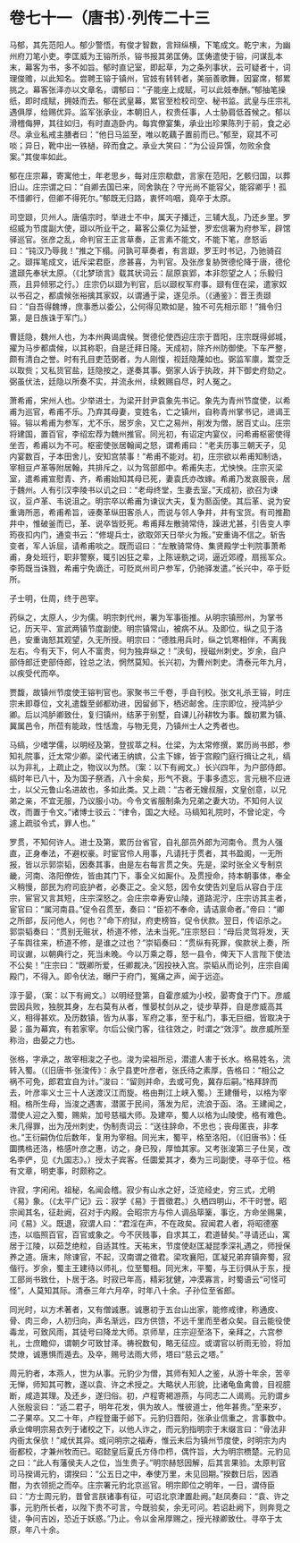 # 卷七十一（唐书）·列传二十三

马郁，其先范阳人。郁少警悟，有俊才智数，言辩纵横，下笔成文。乾宁末，为幽州府刀笔小吏。李匡威为王镕所杀，镕书报其弟匡俦。匡俦遣使于镕，问谋乱本末，幕客为书，多不如旨。郁时直记室，即起草，为之条列事状，云可疑者十，词理俊赡，以此知名。尝聘王镕于镇州，官妓有转转者，美丽善歌舞，因宴席，郁累挑之。幕客张泽亦以文章名，谓郁曰：“子能座上成赋，可以此妓奉酬。”郁抽笔操纸，即时成赋，拥妓而去。郁在武皇幕，累官至检校司空、秘书监。武皇与庄宗礼遇俱厚，给赐优异。监军张承业，本朝旧人，权贵任事，人士胁肩低首候之。郁以滑稽侮狎，其往如归，有时直造卧内。每宾僚宴集，承业出珍果陈列于前，食之必尽。承业私戒主膳者曰：“他日马监至，唯以乾藕子置前而已。”郁至，窥其不可啖；异日，靴中出一铁檛，碎而食之。承业大笑曰：“为公设异馔，勿败余食案。”其俊率如此。

郁在庄宗幕，寄寓他土，年老思乡，每对庄宗欷歔，言家在范阳，乞骸归国，以葬旧山。庄宗谓之曰：“自卿去国已来，同舍孰在？守光尚不能容父，能容卿乎！孤不惜卿行，但卿不得死尔。”郁既无归路，衷怀呜咽，竟卒于太原。

司空颋，贝州人。唐僖宗时，举进士不中，属天子播迁，三辅大乱，乃还乡里。罗绍威为节度副大使，颋以所业干之，幕客公乘亿为延誉，罗宏信署为府参军，辟馆驿巡官。张彦之乱，命判官王正言草奏，正言素不能文，不能下笔，彦怒诟曰：“钝汉乃辱我！”推之下榻。问孰可草奏者，有言颋，罗王时书记，乃驰骑召之。颋挥笔成文，诋斥梁君臣，彦甚喜，为判官。及张彦复胁贺德伦降于唐，德伦遣颋先奉状太原。（《北梦琐言》载其状词云：屈原哀郢，本非怨望之人；乐毅归燕，且异倾邪之行。）庄宗仍以颋为判官，后以颋权军府事。颋有侄在梁，遣家奴以书召之，都虞候张裕擒其家奴，以谓通于梁，遂见杀。（《通鉴》：晋王责颋曰：“自吾得魏博，庶事悉以委公，公何得见欺如是，独不可先相示耶！”揖令归第，是日族诛于军门。）

曹廷隐，魏州人也，为本州典谒虞候。贺德伦使西迎庄宗于晋阳，庄宗既得邺城，擢为马步都虞候，以其称职，自是迁拜日隆。天成初，除齐州防御使。下车严整，颇有清白之誉。时有孔目吏范弼者，为人刚愎，视廷隐蔑如也。弼监军廪，鬻空乏以取赀；又私货官盐，廷隐按之，遂奏其事。弼家人诉于执政，并下御史府劾之。弼虽伏法，廷隐以所奏不实，并流永州，续敕赐自尽，时人冤之。

萧希甫，宋州人也。少举进士，为梁开封尹袁象先书记。象先为青州节度使，以希甫为巡官，希甫不乐。乃弃其母妻，变姓名，亡之镇州，自称青州掌书记，进谒王镕。镕以希甫为参军，尤不乐，居岁余，又亡之易州，削发为僧，居百丈山。庄宗将建国，置百官，李绍宏荐为魏州推官。同光初，有诏定内宴仪，问希甫枢密使得坐否，希甫以为不可。枢密使张居翰闻之怒，谓希甫曰：“老夫历事三朝天子，见内宴数百，子本田舍儿，安知宫禁事！”希甫不能对。初，庄宗欲以希甫知制诰，宰相豆卢革等附居翰，共排斥之，以为驾部郎中。希甫失志，尤怏怏。庄宗灭梁室，遣希甫宣慰青、齐，希甫始知其母已死，妻袁氏亦改嫁。希甫乃发哀服丧，居于魏州。人有引汉李陵书以讥之曰：“老母终堂，生妻去室。”天成初，欲召为谏议，豆卢革、韦说沮之。明宗卒以希甫为谏议大夫，复为匦函使。其后革、说为安重诲所恶，希甫希旨，诬奏革纵田客杀人，而说与邻人争井，井有宝货。有司推勘井中，惟破釜而已，革、说卒皆贬死。希甫拜左散骑常侍，躁进尤甚，引告变人李筠夜扣内门，通变书云：“修堤兵士，欲取郊天日举火为叛。”安重诲不信之。斩告变者，军人诉屈，请希甫啖之。既而诏曰：“左散骑常侍、集贤殿学士判院事萧希甫，身处班行，职非警察，辄引凶狂之辈，上陈诬骫之词，逼近郊禋，扇摇军众。李筠既当诛戮，希甫宁免谪迁，可贬岚州司户参军，仍驰驿发遣。”长兴中，卒于贬所。

子士明，仕周，终于邑宰。

药纵之，太原人，少为儒。明宗刺代州，署为军事衙推。从明宗镇邢州，为掌书记，历天平、宣武两镇节度副使。明宗镇常山，被病不从。及即位，纵之见于洛邑，安重诲怒其观望，久无所授。明宗曰：“德胜用兵时，纵之饥寒相伴，不离我左右。今有天下，何人不富贵，何为独弃纵之！”浃旬，授磁州刺史。岁余，自户部侍郎迁吏部侍郎，铨总之法，惘然莫知。长兴初，为曹州刺史。清泰元年九月，以疾受代而卒。

贾馥，故镇州节度使王镕判官也。家聚书三千卷，手自刊校。张文礼杀王镕，时庄宗未即尊位，文礼遣馥至邺都劝进，因留邺下，栖迟邮舍。庄宗即位，授鸿胪少卿。后以鸿胪卿致仕，复归镇州，结茅于别墅，自课儿孙耕牧为事。馥初累为镇、冀属邑令，所莅有能政，性恬澹，与物无竞，乃镇州士人之秀者也。

马缟，少嗜学儒，以明经及第，登拔萃之科。仕梁，为太常修撰，累历尚书郎，参知礼院事，迁太常少卿。梁代诸王纳嫔，公主下嫁，皆于宫殿门庭行揖让之礼，缟以为非礼，上疏止之，物议以为然。（案：以下有阙文。）长兴四年，为户部侍郎。缟时年已八十，及为国子祭酒，八十余矣，形气不衰。于事多遗忘，言元稹不应进士，以父元鲁山名进故也，多如此类。又上疏：“古者无嫂叔服，文皇创意，以兄弟之亲，不宜无服，乃议服小功。今令文省服制条为兄弟之妻大功，不知何人议改，而置于令文。”诸博士驳云：“律令，国之大经。马缟知礼院时，不曾论定，今遽上疏驳令式，罪人也。”

罗贯，不知何许人。进士及第，累历台省官，自礼部员外郎为河南令。贯为人强直，正身奉法，不避权豪。时宦官伶人用事，凡请托于贯者，其书盈阁，一无所报，皆以示郭崇韬，因奏其事，由是左右每言贯之失。先是，梁时张全义专制京畿，河南、洛阳僚佐，皆由其门下，事全义如厮仆。及贯授命，持本朝事体，奉全义稍慢，部民为府司庇护者，必奏正之。全义怒，因令女使告刘皇后从容白于庄宗，宦官又言其短，庄宗深怒之。会庄宗幸寿安山陵，道路泥泞，庄宗访其主者，宦官曰：“属河南县。”促令召贯至，奏曰：“臣初不奉命，请诘禀命者。”帝曰：“卿之所部，反问他人，何也？”命下府狱，府吏榜笞，促令伏款。翌日，传诏杀之。郭崇韬奏曰：“贯别无赃状，桥道不修，法未当死。”庄宗怒曰：“母后灵驾将发，天子车舆往来，桥道不修，是谁之过也？”崇韬奏曰：“贯纵有死罪，俟款状上奏，所司议谳，以朝典行之，死当未晚。今以万乘之尊，怒一县令，俾天下人言陛下使法不公矣！”庄宗曰：“既卿所爱，任卿裁决。”因投袂入宫。崇韬从而论列，庄宗自阖殿门，不得入。即令伏法，曝尸于府门，冤痛之声，闻于远迩。

淳于晏，（案：以下有阙文。）以明经登第，自霍彦威为小校，晏寄食于门下。彦威尝因兵败，独脱其身，左右莫有从者，惟晏杖剑从之，徒步草莽，自是彦威高其义，相得甚欢。及历数镇，皆为从事，军府之事，至于私门，事无巨细，皆取决于晏；虽为幕宾，有若家宰。尔后公侯门客，往往效之，时谓之“效淳”。故彦威所至称治，由晏之力也。

张格，字承之，故宰相浚之子也。浚为梁祖所忌，潜遣人害于长水。格易姓名，流转入蜀。（《旧唐书·张浚传》：永宁县吏叶彦者，张氏待之素厚，告格曰：“相公之祸不可免，郎君宜自为计。”浚曰：“留则并命，去或可免，冀存后嗣。”格拜辞而去，叶彦率义士三十人送渡汉江而旋。格由荆江上峡入蜀。）王建僭号，以格为宰相。格所生母，当浚之遇害，潜匿于民间，落发为尼，流浪于函、洛。王建闻之，潜使人迎之入蜀，赐紫，加号慈福大师。及建卒，蜀人以格为山陵使，格有难色。未几得罪，出为茂州刺史，伪制责词云：“送往辞命，不忠也；丧母匿丧，非孝也。”王衍嗣伪位后数年，复用为宰相。同光末，蜀平，格至洛阳，（《旧唐书》：任圜携格还洛，格感叶彦之惠，访之，身已殁，厚恤其家。又考张浚第三子仕吴，改名李俨，见《九国志》。）授太子宾客。任圜爱其才，奏为三司副使，寻卒于位。格有文章，明吏事，时颇称之。

许寂，字闲闲。祖秘，名闻会稽。寂少有山水之好，泛览经史，穷三式，尤明《易》象。（《太平广记》云：寂学《易》于晋徵君。）久栖四明山，不干时誉。昭宗闻其名，征赴阙，召对于内殿。会昭宗方与伶人调品筚篥，事讫，方命坐赐果，问《易》义。既退，寂谓人曰：“君淫在声，不在政矣。寂闻君人者，将昭德塞违，以临照百官，百官或象之。今不厌贱事，自求其工，君道替矣。”寻请还山，寓居于江陵，以茹芝绝粒，自适其性。天祐末，节度使赵匡凝昆季深礼遇之，师授保养之道。唐末，除谏官，不起，汉南谓之徵君。梁攻襄阳，匡凝兄弟弃镇奔蜀，寂偕行。岁余，蜀主王建待以师礼，位至蜀相。同光末，平蜀，与王衍俱从于东，授工部尚书致仕，卜居于洛。时寂已年高，精彩犹健，冲漠寡言，时蜀语云“可怪可怪”，人莫知其际。清泰三年六月卒，时年八十余。子孙位至省郎。

同光时，以方术著者，又有僧诚惠。诚惠初于五台山出家，能修戒律，称通皮、骨、肉三命，人初归向，声名渐远，四方供馈，不远千里而至者众矣。自云能役使毒龙，可致风雨，其徒号曰降龙大师。京师旱，庄宗迎至洛下，亲拜之，六宫参礼，士庶瞻仰，谓朝夕可致甘泽。祷祝数旬，略无征应。或谓官以祈雨无验，将加焚燎，诚惠惧而遁去。及卒，赐号法雨大师，塔曰“慈云之塔。”

周元豹者，本燕人，世为从事。元豹少为僧，其师有知人之鉴，从游十年余，苦辛无惮，师知其可教，遂以袁、许之术授之。大略状人形貌，比诸龟鱼禽兽，目视臆断，咸造其理。及还乡，遂归俗。初，卢程寄褐游燕，与同志二人谒焉。元豹谓乡人张殷衮曰：“适二君子，明年花发，俱为故人。惟彼道士，他年甚贵。”至来岁，二子果卒。又二十年，卢程登庸于邺下。元豹归晋阳，张承业信重之，言事数中。承业俾明宗易衣列于诸校之下，以他人诈之，而元豹指明宗于末缀言曰：“骨法非内衙太保欤！”咸伏其异。或问明宗之福寿，惟云末后为镇州节度使，时明宗为内衙都校，才兼州牧而已。昭懿皇后夏氏方侍巾栉，偶忤旨，大为明宗槚楚。元豹见之曰：“此人有藩侯夫人之位，当生贵子。”明宗赫怒因解，后其言果验。太原判官司马揆谒元豹，谓揆曰：“公五日之中，奉使万里，未见回期。”揆数日后，因酒酣，为衣领扼之而卒。庄宗署元豹北京巡官。明宗即位之明年，一日，谓侍臣曰：“方士周元豹，昔曾言朕诸事有征，可诏北京津置赴阙。”赵凤奏曰：“袁、许之事，元豹所长者，以陛下贵不可言，今既验矣，余无可问。若诏赴阙下，则奔竞之徒，争问吉凶，恐近于妖惑。”乃止。令以金帛厚赐之，授光禄卿致仕。寻卒于太原，年八十余。

